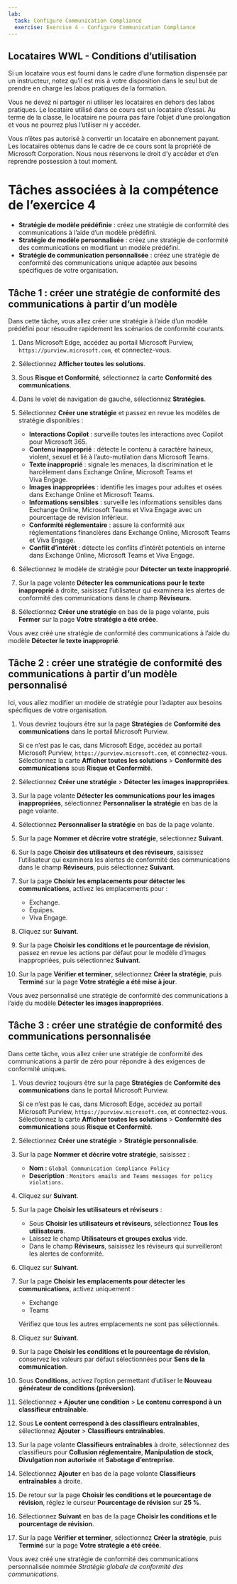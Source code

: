 ```yaml
---
lab:
  task: Configure Communication Compliance
  exercise: Exercise 4 - Configure Communication Compliance
---
```

## Locataires WWL - Conditions d’utilisation

Si un locataire vous est fourni dans le cadre d’une formation dispensée par un instructeur, notez qu’il est mis à votre disposition dans le seul but de prendre en charge les labos pratiques de la formation.

Vous ne devez ni partager ni utiliser les locataires en dehors des labos pratiques. Le locataire utilisé dans ce cours est un locataire d’essai. Au terme de la classe, le locataire ne pourra pas faire l’objet d’une prolongation et vous ne pourrez plus l’utiliser ni y accéder.

Vous n’êtes pas autorisé à convertir un locataire en abonnement payant. Les locataires obtenus dans le cadre de ce cours sont la propriété de Microsoft Corporation. Nous nous réservons le droit d’y accéder et d’en reprendre possession à tout moment.

# Tâches associées à la compétence de l’exercice 4

- **Stratégie de modèle prédéfinie** : créez une stratégie de conformité des communications à l’aide d’un modèle prédéfini.
- **Stratégie de modèle personnalisée** : créez une stratégie de conformité des communications en modifiant un modèle prédéfini.
- **Stratégie de communication personnalisée** : créez une stratégie de conformité des communications unique adaptée aux besoins spécifiques de votre organisation.

## Tâche 1 : créer une stratégie de conformité des communications à partir d’un modèle

Dans cette tâche, vous allez créer une stratégie à l’aide d’un modèle prédéfini pour résoudre rapidement les scénarios de conformité courants.

1. Dans Microsoft Edge, accédez au portail Microsoft Purview, `https://purview.microsoft.com`, et connectez-vous.
1. Sélectionnez **Afficher toutes les solutions**.
1. Sous **Risque et Conformité**, sélectionnez la carte **Conformité des communications**.
1. Dans le volet de navigation de gauche, sélectionnez **Stratégies**.
1. Sélectionnez **Créer une stratégie** et passez en revue les modèles de stratégie disponibles :

   - **Interactions Copilot** : surveille toutes les interactions avec Copilot pour Microsoft 365.
   - **Contenu inapproprié** : détecte le contenu à caractère haineux, violent, sexuel et lié à l’auto-mutilation dans Microsoft Teams.
   - **Texte inapproprié** : signale les menaces, la discrimination et le harcèlement dans Exchange Online, Microsoft Teams et Viva Engage.
   - **Images inappropriées** : identifie les images pour adultes et osées dans Exchange Online et Microsoft Teams.
   - **Informations sensibles** : surveille les informations sensibles dans Exchange Online, Microsoft Teams et Viva Engage avec un pourcentage de révision inférieur.
   - **Conformité réglementaire** : assure la conformité aux réglementations financières dans Exchange Online, Microsoft Teams et Viva Engage.
   - **Conflit d’intérêt** : détecte les conflits d’intérêt potentiels en interne dans Exchange Online, Microsoft Teams et Viva Engage.

1. Sélectionnez le modèle de stratégie pour **Détecter un texte inapproprié**.
1. Sur la page volante **Détecter les communications pour le texte inapproprié** à droite, saisissez l’utilisateur qui examinera les alertes de conformité des communications dans le champ **Réviseurs**.
1. Sélectionnez **Créer une stratégie** en bas de la page volante, puis **Fermer** sur la page **Votre stratégie a été créée**.

Vous avez créé une stratégie de conformité des communications à l’aide du modèle **Détecter le texte inapproprié**.

## Tâche 2 : créer une stratégie de conformité des communications à partir d’un modèle personnalisé

Ici, vous allez modifier un modèle de stratégie pour l’adapter aux besoins spécifiques de votre organisation.

1. Vous devriez toujours être sur la page **Stratégies** de **Conformité des communications** dans le portail Microsoft Purview.

   Si ce n’est pas le cas, dans Microsoft Edge, accédez au portail Microsoft Purview, `https://purview.microsoft.com`, et connectez-vous. Sélectionnez la carte **Afficher toutes les solutions** > **Conformité des communications** sous **Risque et Conformité**.

1. Sélectionnez **Créer une stratégie** > **Détecter les images inappropriées**.
1. Sur la page volante **Détecter les communications pour les images inappropriées**, sélectionnez **Personnaliser la stratégie** en bas de la page volante.
1. Sélectionnez **Personnaliser la stratégie** en bas de la page volante.
1. Sur la page **Nommer et décrire votre stratégie**, sélectionnez **Suivant**.
1. Sur la page **Choisir des utilisateurs et des réviseurs**, saisissez l’utilisateur qui examinera les alertes de conformité des communications dans le champ **Réviseurs**, puis sélectionnez **Suivant**.
1. Sur la page **Choisir les emplacements pour détecter les communications**, activez les emplacements pour :

   - Exchange.
   - Équipes.
   - Viva Engage.

1. Cliquez sur **Suivant**.
1. Sur la page **Choisir les conditions et le pourcentage de révision**, passez en revue les actions par défaut pour le modèle d’images inappropriées, puis sélectionnez **Suivant**.
1. Sur la page **Vérifier et terminer**, sélectionnez **Créer la stratégie**, puis **Terminé** sur la page **Votre stratégie a été mise à jour**.

Vous avez personnalisé une stratégie de conformité des communications à l’aide du modèle **Détecter les images inappropriées**.

## Tâche 3 : créer une stratégie de conformité des communications personnalisée

Dans cette tâche, vous allez créer une stratégie de conformité des communications à partir de zéro pour répondre à des exigences de conformité uniques.

1. Vous devriez toujours être sur la page **Stratégies** de **Conformité des communications** dans le portail Microsoft Purview.

   Si ce n’est pas le cas, dans Microsoft Edge, accédez au portail Microsoft Purview, `https://purview.microsoft.com`, et connectez-vous. Sélectionnez la carte **Afficher toutes les solutions** > **Conformité des communications** sous **Risque et Conformité**.

1. Sélectionnez **Créer une stratégie** > **Stratégie personnalisée**.
1. Sur la page **Nommer et décrire votre stratégie**, saisissez :

   - **Nom :** `Global Communication Compliance Policy`
   - **Description** : `Monitors emails and Teams messages for policy violations.`

1. Cliquez sur **Suivant**.
1. Sur la page **Choisir les utilisateurs et réviseurs** :

   - Sous **Choisir les utilisateurs et réviseurs**, sélectionnez **Tous les utilisateurs**.
   - Laissez le champ **Utilisateurs et groupes exclus** vide.
   - Dans le champ **Réviseurs**, saisissez les réviseurs qui surveilleront les alertes de conformité.

1. Cliquez sur **Suivant**.
1. Sur la page **Choisir les emplacements pour détecter les communications**, activez uniquement :

   - Exchange
   - Teams

   Vérifiez que tous les autres emplacements ne sont pas sélectionnés.

1. Cliquez sur **Suivant**.
1. Sur la page **Choisir les conditions et le pourcentage de révision**, conservez les valeurs par défaut sélectionnées pour **Sens de la communication**.
1. Sous **Conditions**, activez l’option permettant d’utiliser le **Nouveau générateur de conditions (préversion)**.
1. Sélectionnez **+ Ajouter une condition** > **Le contenu correspond à un classifieur entraînable**.
1. Sous **Le content correspond à des classifieurs entraînables**, sélectionnez **Ajouter** > **Classifieurs entraînables**.
1. Sur la page volante **Classifieurs entraînables** à droite, sélectionnez des classifieurs pour **Collusion réglementaire**, **Manipulation de stock**, **Divulgation non autorisée** et **Sabotage d’entreprise**.
1. Sélectionnez **Ajouter** en bas de la page volante **Classifieurs entraînables** à droite.
1. De retour sur la page **Choisir les conditions et le pourcentage de révision**, réglez le curseur **Pourcentage de révision** sur **25 %**.
1. Sélectionnez **Suivant** en bas de la page **Choisir les conditions et le pourcentage de révision**.
1. Sur la page **Vérifier et terminer**, sélectionnez **Créer la stratégie**, puis **Terminé** sur la page **Votre stratégie a été créée**.

Vous avez créé une stratégie de conformité des communications personnalisée nommée _Stratégie globale de conformité des communications_.
